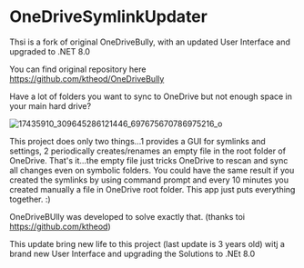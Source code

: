 # OneDriveSymlinkUpdater
Thsi is a fork of original OneDriveBully, with an updated User Interface and upgraded to .NET 8.0

You can find original repository here 
https://github.com/ktheod/OneDriveBully

Have a lot of folders you want to sync to OneDrive but not enough space in your main hard drive? 

![17435910_309645286121446_697675670786975216_o](https://user-images.githubusercontent.com/20832437/113570489-597bed80-960c-11eb-89a2-ea4dd17fde82.png)

This project does only two things...1 provides a GUI for symlinks and settings, 2 periodically creates/renames an empty file in the root folder of OneDrive. That's it...the empty file just tricks OneDrive to rescan and sync all changes even on symbolic folders. You could have the same result if you created the symlinks by using command prompt and every 10 minutes you created manually a file in OneDrive root folder. This app just puts everything together. :)

OneDriveBUlly was developed to solve exactly that. (thanks toi https://github.com/ktheod)

This update bring new life to this project (last update is 3 years old) witj a brand new User Interface and upgrading the Solutions to .NEt 8.0
